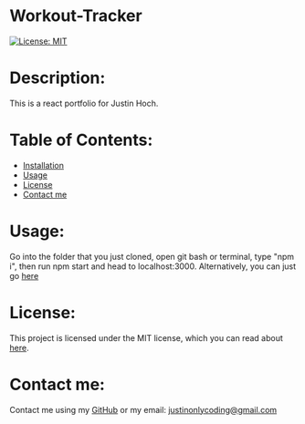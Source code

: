 # Workout-Tracker

[![License: MIT](https://img.shields.io/badge/License-MIT-yellow.svg)](https://opensource.org/licenses/MIT)

# Description:

This is a react portfolio for Justin Hoch.

# Table of Contents:

- [Installation](#installation)
- [Usage](#usage)
- [License](#license)
- [Contact me](#contact-me)

# Usage:

Go into the folder that you just cloned, open git bash or terminal, type "npm i", then run npm start and head to localhost:3000. Alternatively, you can just go [here](https://fit-track-appli.herokuapp.com/stats)

# License:

This project is licensed under the MIT license, which you can read about [here](https://opensource.org/licenses/MIT).

# Contact me:

Contact me using my [GitHub](https://github.com/Justinean) or my email: justinonlycoding@gmail.com
